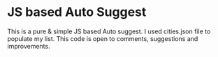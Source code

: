 # JS based Auto Suggest

This is a pure & simple JS based Auto suggest. I used cities.json file to populate my list. This code is open to comments, suggestions and improvements. 
